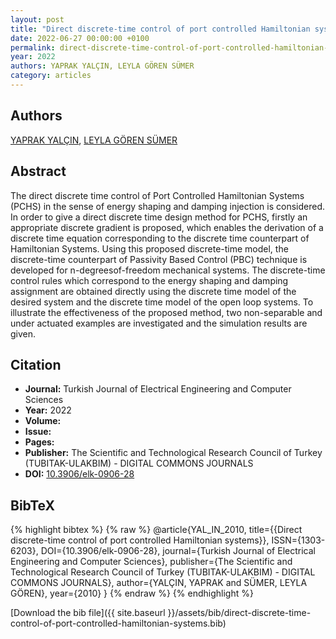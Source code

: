 ```yaml
---
layout: post
title: "Direct discrete-time control of port controlled Hamiltonian systems"
date: 2022-06-27 00:00:00 +0100
permalink: direct-discrete-time-control-of-port-controlled-hamiltonian-systems
year: 2022
authors: YAPRAK YALÇIN, LEYLA GÖREN SÜMER
category: articles
---
```

 
## Authors
[YAPRAK YALÇIN](authors/yaprak-yalcin), [LEYLA GÖREN SÜMER](authors/leyla-goren-sumer)
 
## Abstract
The direct discrete time control of Port Controlled Hamiltonian Systems (PCHS) in the sense of energy shaping and damping injection is considered. In order to give a direct discrete time design method for PCHS, firstly an appropriate discrete gradient is proposed, which enables the derivation of a discrete time equation corresponding to the discrete time counterpart of Hamiltonian Systems. Using this proposed discrete-time model, the discrete-time counterpart of Passivity Based Control (PBC) technique is developed for n-degreesof-freedom mechanical systems. The discrete-time control rules which correspond to the energy shaping and damping assignment are obtained directly using the discrete time model of the desired system and the discrete time model of the open loop systems. To illustrate the effectiveness of the proposed method, two non-separable and under actuated examples are investigated and the simulation results are given.
 
## Citation
- **Journal:** Turkish Journal of Electrical Engineering and Computer Sciences
- **Year:** 2022
- **Volume:** 
- **Issue:** 
- **Pages:** 
- **Publisher:** The Scientific and Technological Research Council of Turkey (TUBITAK-ULAKBIM) - DIGITAL COMMONS JOURNALS
- **DOI:** [10.3906/elk-0906-28](https://doi.org/10.3906/elk-0906-28)
 
## BibTeX
{% highlight bibtex %}
{% raw %}
@article{YAL_IN_2010,
  title={{Direct discrete-time control of port controlled Hamiltonian systems}},
  ISSN={1303-6203},
  DOI={10.3906/elk-0906-28},
  journal={Turkish Journal of Electrical Engineering and Computer Sciences},
  publisher={The Scientific and Technological Research Council of Turkey (TUBITAK-ULAKBIM) - DIGITAL COMMONS JOURNALS},
  author={YALÇIN, YAPRAK and SÜMER, LEYLA GÖREN},
  year={2010}
}
{% endraw %}
{% endhighlight %}
 
[Download the bib file]({{ site.baseurl }}/assets/bib/direct-discrete-time-control-of-port-controlled-hamiltonian-systems.bib)
 
